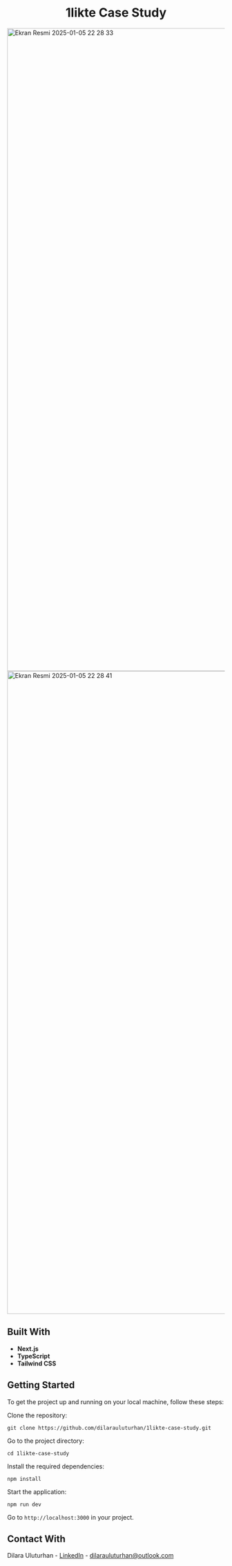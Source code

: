 <div align="center">
  <h1 align="center">1likte Case Study</h1>
</div>

<img width="1487" alt="Ekran Resmi 2025-01-05 22 28 33" src="https://github.com/user-attachments/assets/ea236259-529d-42e0-af0e-ce84259e771e" />
<img width="1487" alt="Ekran Resmi 2025-01-05 22 28 41" src="https://github.com/user-attachments/assets/7e58e7eb-931c-408b-b3f9-5726c4c83869" />

## Built With
- **Next.js**
- **TypeScript**
- **Tailwind CSS**

## Getting Started
To get the project up and running on your local machine, follow these steps:

Clone the repository:
````
git clone https://github.com/dilarauluturhan/1likte-case-study.git
````
Go to the project directory:
````
cd 1likte-case-study
````
Install the required dependencies:
````
npm install
````
Start the application:
````
npm run dev
````
Go to `http://localhost:3000` in your project.

## Contact With
Dilara Uluturhan - [LinkedIn](https://www.linkedin.com/in/dilarauluturhan/) - dilarauluturhan@outlook.com
